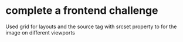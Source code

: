 # complete a frontend challenge

Used grid for layouts and the source tag with srcset property to for the image on different viewports


